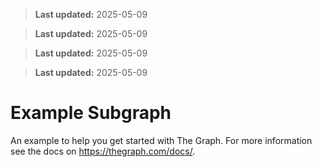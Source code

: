> **Last updated:** 2025-05-09

> **Last updated:** 2025-05-09

> **Last updated:** 2025-05-09

> **Last updated:** 2025-05-09

# Example Subgraph

An example to help you get started with The Graph. For more information see the docs on
https://thegraph.com/docs/.
